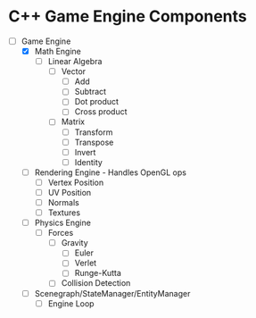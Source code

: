 # C++ Game Engine Components
- [ ] Game Engine
  - [x] Math Engine
    - [ ] Linear Algebra
      - [ ] Vector 
        - [ ] Add
        - [ ] Subtract
        - [ ] Dot product
        - [ ] Cross product
      - [ ] Matrix 
        - [ ] Transform
        - [ ] Transpose
        - [ ] Invert
        - [ ] Identity
  - [ ] Rendering Engine - Handles OpenGL ops
    - [ ] Vertex Position
    - [ ] UV Position
    - [ ] Normals
    - [ ] Textures
  - [ ] Physics Engine
    - [ ] Forces
      - [ ] Gravity
        - [ ] Euler
        - [ ] Verlet
        - [ ] Runge-Kutta
      - [ ] Collision Detection
  - [ ] Scenegraph/StateManager/EntityManager
    - [ ] Engine Loop